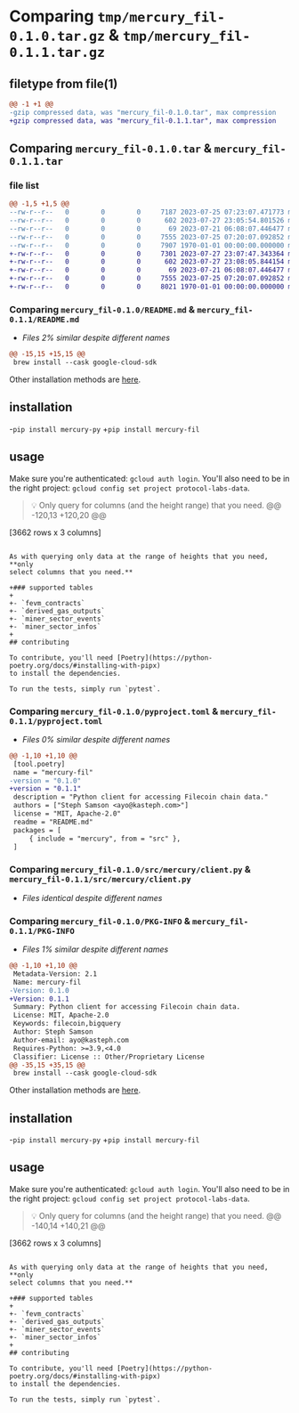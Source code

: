 # Comparing `tmp/mercury_fil-0.1.0.tar.gz` & `tmp/mercury_fil-0.1.1.tar.gz`

## filetype from file(1)

```diff
@@ -1 +1 @@
-gzip compressed data, was "mercury_fil-0.1.0.tar", max compression
+gzip compressed data, was "mercury_fil-0.1.1.tar", max compression
```

## Comparing `mercury_fil-0.1.0.tar` & `mercury_fil-0.1.1.tar`

### file list

```diff
@@ -1,5 +1,5 @@
--rw-r--r--   0        0        0     7187 2023-07-25 07:23:07.471773 mercury_fil-0.1.0/README.md
--rw-r--r--   0        0        0      602 2023-07-27 23:05:54.801526 mercury_fil-0.1.0/pyproject.toml
--rw-r--r--   0        0        0       69 2023-07-21 06:08:07.446477 mercury_fil-0.1.0/src/mercury/__init__.py
--rw-r--r--   0        0        0     7555 2023-07-25 07:20:07.092852 mercury_fil-0.1.0/src/mercury/client.py
--rw-r--r--   0        0        0     7907 1970-01-01 00:00:00.000000 mercury_fil-0.1.0/PKG-INFO
+-rw-r--r--   0        0        0     7301 2023-07-27 23:07:47.343364 mercury_fil-0.1.1/README.md
+-rw-r--r--   0        0        0      602 2023-07-27 23:08:05.844154 mercury_fil-0.1.1/pyproject.toml
+-rw-r--r--   0        0        0       69 2023-07-21 06:08:07.446477 mercury_fil-0.1.1/src/mercury/__init__.py
+-rw-r--r--   0        0        0     7555 2023-07-25 07:20:07.092852 mercury_fil-0.1.1/src/mercury/client.py
+-rw-r--r--   0        0        0     8021 1970-01-01 00:00:00.000000 mercury_fil-0.1.1/PKG-INFO
```

### Comparing `mercury_fil-0.1.0/README.md` & `mercury_fil-0.1.1/README.md`

 * *Files 2% similar despite different names*

```diff
@@ -15,15 +15,15 @@
 brew install --cask google-cloud-sdk
 ```
 
 Other installation methods are [here](https://cloud.google.com/sdk/docs/install).
 
 ## installation
 
-`pip install mercury-py`
+`pip install mercury-fil`
 
 ## usage
 
 Make sure you're authenticated: `gcloud auth login`. 
 You'll also need to be in the right project: `gcloud config set project protocol-labs-data`.
 
 > 💡 Only query for columns (and the height range) that you need.
@@ -120,13 +120,20 @@
 
 [3662 rows x 3 columns]
 ```
 
 As with querying only data at the range of heights that you need, **only
 select columns that you need.**
 
+### supported tables
+
+- `fevm_contracts`
+- `derived_gas_outputs`
+- `miner_sector_events`
+- `miner_sector_infos`
+
 ## contributing
 
 To contribute, you'll need [Poetry](https://python-poetry.org/docs/#installing-with-pipx) 
 to install the dependencies.
 
 To run the tests, simply run `pytest`.
```

### Comparing `mercury_fil-0.1.0/pyproject.toml` & `mercury_fil-0.1.1/pyproject.toml`

 * *Files 0% similar despite different names*

```diff
@@ -1,10 +1,10 @@
 [tool.poetry]
 name = "mercury-fil"
-version = "0.1.0"
+version = "0.1.1"
 description = "Python client for accessing Filecoin chain data."
 authors = ["Steph Samson <ayo@kasteph.com>"]
 license = "MIT, Apache-2.0"
 readme = "README.md"
 packages = [
     { include = "mercury", from = "src" },
 ]
```

### Comparing `mercury_fil-0.1.0/src/mercury/client.py` & `mercury_fil-0.1.1/src/mercury/client.py`

 * *Files identical despite different names*

### Comparing `mercury_fil-0.1.0/PKG-INFO` & `mercury_fil-0.1.1/PKG-INFO`

 * *Files 1% similar despite different names*

```diff
@@ -1,10 +1,10 @@
 Metadata-Version: 2.1
 Name: mercury-fil
-Version: 0.1.0
+Version: 0.1.1
 Summary: Python client for accessing Filecoin chain data.
 License: MIT, Apache-2.0
 Keywords: filecoin,bigquery
 Author: Steph Samson
 Author-email: ayo@kasteph.com
 Requires-Python: >=3.9,<4.0
 Classifier: License :: Other/Proprietary License
@@ -35,15 +35,15 @@
 brew install --cask google-cloud-sdk
 ```
 
 Other installation methods are [here](https://cloud.google.com/sdk/docs/install).
 
 ## installation
 
-`pip install mercury-py`
+`pip install mercury-fil`
 
 ## usage
 
 Make sure you're authenticated: `gcloud auth login`. 
 You'll also need to be in the right project: `gcloud config set project protocol-labs-data`.
 
 > 💡 Only query for columns (and the height range) that you need.
@@ -140,14 +140,21 @@
 
 [3662 rows x 3 columns]
 ```
 
 As with querying only data at the range of heights that you need, **only
 select columns that you need.**
 
+### supported tables
+
+- `fevm_contracts`
+- `derived_gas_outputs`
+- `miner_sector_events`
+- `miner_sector_infos`
+
 ## contributing
 
 To contribute, you'll need [Poetry](https://python-poetry.org/docs/#installing-with-pipx) 
 to install the dependencies.
 
 To run the tests, simply run `pytest`.
```

